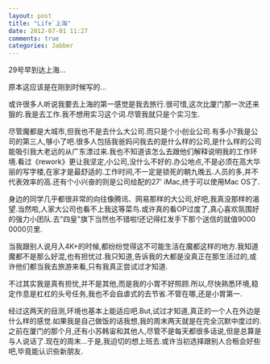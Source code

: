 ```yaml
---
layout: post
title: "Life`上海"
date: 2012-07-01 11:27
comments: true
categories: Jabber
---
```

29号早到达上海…

原本这应该是在刚到时候写的…

或许很多人听说我要去上海的第一感觉是我去旅行.很可惜,这次比厦门那一次还来狠的.我是去工作.我不想用实习这个词.尽管我就只是个实习生.
<!-- more -->
尽管魔都是大城市,但我也不是去什么大公司.而只是个小创业公司.有多小?我是公司的第三人,够小了吧.很多人包括我爸妈问我去的是什么样的公司,是什么样的公司能吸引我大老远的从广东漂过来.我也不知道该怎么去跟他们解释说明我的工作环境.看过《rework》更让我坚定,小公司,没什么不好的.办公地点,不是必须在高大华丽的写字楼,在家才是最舒适的.工作时间,不一定是锁死的朝九晚五.人员的多,并不代表效率的高.还有个小兴奋的则是公司给配的27' iMac,终于可以使用Mac OS了.

身边的同学几乎都很非常的向往像腾讯、网易那样的大公司,好吧,我真没那样的渴望.当然啦,人家大公司也看不上我这等菜鸟.或许真的看OP过度了,真心喜欢氛围好的强力小团队.去"四皇"旗下当然也不错啦!还记得红发手下那个送信的就值9000 0000贝里.

当我跟别人说月入4K+的时候,都纷纷觉得这不可能生活在魔都这样的地方.我知道魔都不是那么好混,也有担忧过.我只知道,告诉我的大都是没真正在那生活过的,或许他们都当我去旅游来看,只有我真正尝试过才知道.

不过其实我是真有担忧,并不是其他,而是我的小胃不好照顾.所以,尽快熟悉环境,稳定作息是杠杠的头号任务,我也不会自虐式的去节省.不管在哪,还是小胃第一.

经过这两天的目测,环境也基本上能适应吧.But,试过才知道,真正的一个人在外边是什么样的感觉.如果我是自己做饭的话我想,我的周末两天就是在完全沉默中度过的.之前在厦门的那个月,还有小苏韩宙和其他人,尽管不是每天都很多话说,但是总算是与人说话了.现在的周末…于是,我迫切的想上班去.或许当初选择跟别人合租会好些吧,毕竟能认识些新朋友.